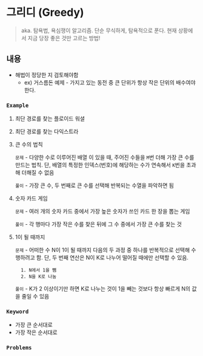 # 그리디 (Greedy)

> aka. 탐욕법, 욕심쟁이 알고리즘. 단순 무식하게, 탐욕적으로 푼다. 현재 상황에서 지금 당장 좋은 것만 고르는 방법!

## 내용

- 해법이 정당한 지 검토해야함
  - ex) 거스름돈 예제 - 가지고 있는 동전 중 큰 단위가 항상 작은 단위의 배수여야한다.

### `Example`
1. 최단 경로를 찾는 플로이드 워셜
2. 최단 경로를 찾는 다익스트라
3. 큰 수의 법칙

    `문제` - 다양한 수로 이루어진 배열 이 있을 때, 주어진 수들을 `M`번 더해 가장 큰 수를 만드는 법칙. 단, 배열의 특정한 인덱스(번호)에 해당하는 수가 연속해서 `K`번을 초과해 더해질 수 없음

    `풀이` - 가장 큰 수, 두 번째로 큰 수를 선택해 반복되는 수열을 파악하면 됨
4. 숫자 카드 게임

    `문제` -  여러 개의 숫자 카드 중에서 가장 높은 숫자가 쓰인 카드 한 장을 뽑는 게임

    `풀이` - 각 행마다 가장 작은 수를 찾은 뒤에 그 수 중에서 가장 큰 수를 찾는 것

5. 1이 될 때까지

    `문제` - 어떠한 수 N이 1이 될 때까지 다음의 두 과정 중 하나를 반복적으로 선택해 수행하려고 함. 단, 두 번째 연산은 N이 K로 나누어
    떨어질 때에만 선택할 수 있음.

    ```plaintext
      1. N에서 1을 뺌
      2. N을 K로 나눔
    ```

    `풀이` - K가 2 이상이기만 하면 K로 나누는 것이 1을 빼는 것보다 항상 빠르게 N의 값을 줄일 수 있음
### `Keyword`
- 가장 큰 순서대로
- 가장 작은 순서대로

### `Problems`

